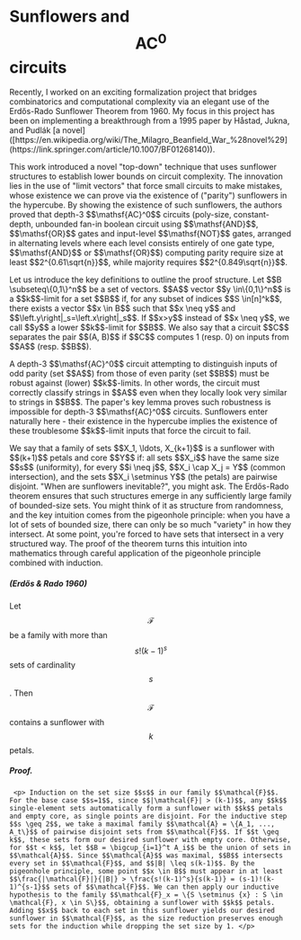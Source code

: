 # Sunflowers and $$\mathsf{AC}^0$$ circuits

<p> Recently, I worked on an exciting formalization project that bridges combinatorics and computational complexity via an elegant use of the Erdős-Rado Sunflower Theorem from 1960.
My focus in this project has been on implementing a breakthrough from a 1995 paper by Håstad, Jukna, and Pudlák [a novel]([https://en.wikipedia.org/wiki/The_Milagro_Beanfield_War_%28novel%29](https://link.springer.com/article/10.1007/BF01268140)). </p>
 
<p> This work introduced a novel "top-down" technique that uses sunflower structures to establish lower bounds on circuit complexity. The innovation lies in the use of "limit vectors" that force small circuits to make mistakes, whose existence we can prove via the existence of ("parity") sunflowers in the hypercube. By showing the existence of such sunflowers, the authors proved that depth-3 $$\mathsf{AC}^0$$ circuits (poly-size, constant-depth, unbounded fan-in boolean circuit using $$\mathsf{AND}$$, $$\mathsf{OR}$$ gates and input-level $$\mathsf{NOT}$$ gates, arranged in alternating levels where each level consists entirely of one gate type, $$\mathsf{AND}$$ or $$\mathsf{OR}$$) computing parity require size at least $$2^{0.61\sqrt{n}}$$, while majority requires $$2^{0.849\sqrt{n}}$$. </p>

<p> Let us introduce the key definitions to outline the proof structure. Let $$B \subseteq\{0,1\}^n$$ be a set of vectors. $$A$$ vector $$y \in\{0,1\}^n$$ is a $$k$$-limit for a set $$B$$ if, for any subset of indices $$S \in[n]^k$$, there exists a vector $$x \in B$$ such that $$x \neq y$$ and $$\left.y\right|_s=\left.x\right|_s$$. If $$x>y$$ instead of $$x \neq y$$, we call $$y$$ a lower $$k$$-limit for $$B$$.  We also say that a circuit $$C$$ separates the pair $$(A, B)$$ if $$C$$ computes 1 (resp. 0) on inputs from $$A$$ (resp. $$B$$). </p>

<p> A depth-3 $$\mathsf{AC}^0$$ circuit attempting to distinguish inputs of odd parity (set $$A$$) from those of even parity (set $$B$$) must be robust against (lower) $$k$$-limits. In other words, the circuit must correctly classify strings in $$A$$ even when they locally look very similar to strings in $$B$$. The paper's key lemma proves such robustness is impossible for depth-3 $$\mathsf{AC}^0$$ circuits. Sunflowers enter naturally here - their existence in the hypercube implies the existence of these troublesome $$k$$-limit inputs that force the circuit to fail. </p> 

<p> We say that a family of sets $$X_1, \ldots, X_{k+1}$$ is a sunflower with $$(k+1)$$ petals and core $$Y$$ if: all sets $$X_i$$ have the same size $$s$$ (uniformity), for every $$i \neq j$$, $$X_i \cap X_j = Y$$ (common intersection), and the sets $$X_i \setminus Y$$ (the petals) are pairwise disjoint. "When are sunflowers inevitable?", you might ask. The Erdős-Rado theorem ensures that such structures emerge in any sufficiently large family of bounded-size sets. You might think of it as structure from randomness, and the key intuition comes from the pigeonhole principle: when you have a lot of sets of bounded size, there can only be so much "variety" in how they intersect. At some point, you're forced to have sets that intersect in a very structured way. The proof of the theorem turns this intuition into mathematics through careful application of the pigeonhole principle combined with induction. </p>

##### (Erdős \& Rado 1960)

Let $$\mathcal{F}$$ be a family with more than $$s!(k-1)^s$$ sets of cardinality $$s$$. Then $$\mathcal{F}$$ contains a sunflower with $$k$$ petals.

##### Proof. 

     <p> Induction on the set size $$s$$ in our family $$\mathcal{F}$$. For the base case $$s=1$$, since $$|\mathcal{F}| > (k-1)$$, any $$k$$ single-element sets automatically form a sunflower with $$k$$ petals and empty core, as single points are disjoint. For the inductive step $$s \geq 2$$, we take a maximal family $$\mathcal{A} = \{A_1, ..., A_t\}$$ of pairwise disjoint sets from $$\mathcal{F}$$. If $$t \geq k$$, these sets form our desired sunflower with empty core. Otherwise, for $$t < k$$, let $$B = \bigcup_{i=1}^t A_i$$ be the union of sets in $$\mathcal{A}$$. Since $$\mathcal{A}$$ was maximal, $$B$$ intersects every set in $$\mathcal{F}$$, and $$|B| \leq s(k-1)$$. By the pigeonhole principle, some point $$x \in B$$ must appear in at least $$\frac{|\mathcal{F}|}{|B|} > \frac{s!(k-1)^s}{s(k-1)} = (s-1)!(k-1)^{s-1}$$ sets of $$\mathcal{F}$$. We can then apply our inductive hypothesis to the family $$\mathcal{F}_x = \{S \setminus {x} : S \in \mathcal{F}, x \in S\}$$, obtaining a sunflower with $$k$$ petals. Adding $$x$$ back to each set in this sunflower yields our desired sunflower in $$\mathcal{F}$$, as the size reduction preserves enough sets for the induction while dropping the set size by 1. </p>


